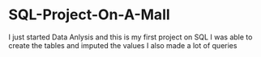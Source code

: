 # SQL-Project-On-A-Mall
I just started Data Anlysis and this is my first project on SQL
I was able to create the tables and imputed the values
I also made a lot of queries

